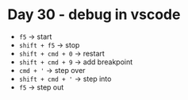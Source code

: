 <!--
 * @Author: Ada J
 * @Date: 2022-07-06 20:24:04
 * @LastEditTime: 2022-07-07 22:07:03
 * @Description: 
-->
# Day 30 - debug in vscode

* `f5` -> start
* `shift + f5` -> stop
* `shift + cmd + 0` -> restart
* `shift + cmd + 9` -> add breakpoint
* `cmd + '` -> step over
* `shift + cmd + '` -> step into
* `f5` -> step out 